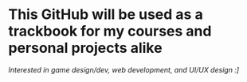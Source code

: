 # This GitHub will be used as a trackbook for my courses and personal projects alike 
*Interested in game design/dev, web development, and UI/UX design :]*
